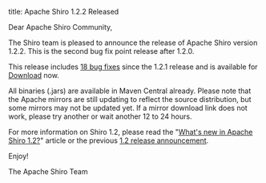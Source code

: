 title: Apache Shiro 1.2.2 Released

Dear Apache Shiro Community,

The Shiro team is pleased to announce the release of Apache Shiro version 1.2.2.  This is the second bug fix point release after 1.2.0.

This release includes <a class="external-link" href="https://issues.apache.org/jira/secure/ReleaseNote.jspa?projectId=12310950&version=12323469">18 bug fixes</a> since the 1.2.1 release and is available for <a href="../../../download.html" title="Download">Download</a> now.

All binaries (.jars) are available in Maven Central already.  Please note that the Apache mirrors are still updating to reflect the source distribution, but some mirrors may not be updated yet.  If a mirror download link does not work, please try another or wait another 12 to 24 hours.

For more information on Shiro 1.2, please read the "<a class="external-link" href="http://www.stormpath.com/blog/whats-new-apache-shiro-12" rel="nofollow">What's new in Apache Shiro 1.2?</a>" article or the previous <a class="external-link" href="../../../2012/01/24/apache-shiro-120-released.html">1.2 release announcement</a>.

Enjoy!

The Apache Shiro Team